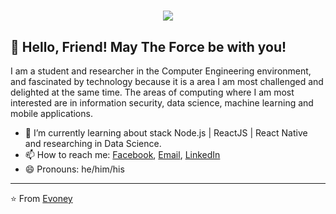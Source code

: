 <h1 align="center">
  <img src="https://ik.imagekit.io/dfw3q47dv0/SW_bad_feeling_-Mvspio6t.gif" />
</h1>

## 👋 Hello, Friend! May The Force be with you!



I am a student and researcher in the Computer Engineering environment, and fascinated by technology because it is a area I am most challenged and delighted at the same time. The areas of computing where I am most interested are in information security, data science, machine learning and mobile applications.

- 🌱 I’m currently learning about stack Node.js | ReactJS | React Native  and researching in Data Science.
- 📫 How to reach me: [Facebook](https://twitter.com/JoseMontagnana), [Email](evoney.mendonca@icomp.ufam.edu.br), [LinkedIn](https://www.linkedin.com/in/evoney-mendonça/)
- 😄 Pronouns: he/him/his

---

⭐ From [Evoney](https://github.com/Evoney/)
